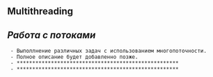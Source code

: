 ##          Multithreading


##   _Работа с потоками_
     - Выполлнение различных задач с использованием многопоточности.
     - Полное описание будет добавленно позже.
     - ****************************************************
     - ****************************************************

